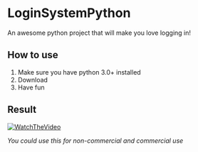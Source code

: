 # LoginSystemPython
An awesome python project that will make you love logging in!

## How to use
1. Make sure you have python 3.0+ installed
2. Download
3. Have fun


## Result
[![WatchTheVideo](https://i9.ytimg.com/vi/EH3miwKdxas/mq2.jpg?sqp=CKji9_gF&rs=AOn4CLAPdBqz4q_Qdwnxr5X_9upz_Vtwbg)](https://youtu.be/EH3miwKdxas)

_You could use this for non-commercial and commercial use_
